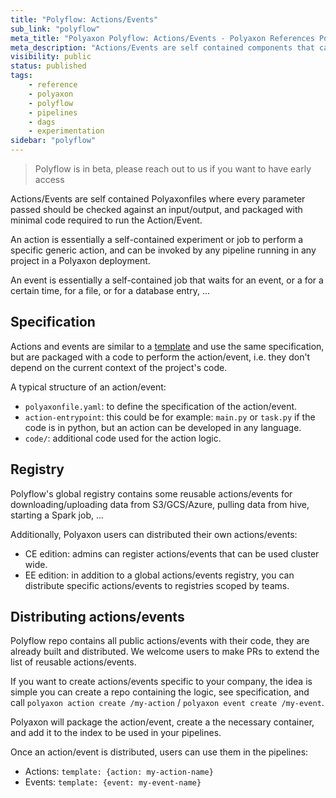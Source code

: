 ```yaml
---
title: "Polyflow: Actions/Events"
sub_link: "polyflow"
meta_title: "Polyaxon Polyflow: Actions/Events - Polyaxon References Polyaxon"
meta_description: "Actions/Events are self contained components that can be used by any user of Polyaxon perform an operation"
visibility: public
status: published
tags:
    - reference
    - polyaxon
    - polyflow
    - pipelines
    - dags
    - experimentation
sidebar: "polyflow"
---
```


> Polyflow is in beta, please reach out to us if you want to have early access

Actions/Events are self contained Polyaxonfiles where every parameter passed should be checked against an input/output, and packaged with minimal code required to run the Action/Event.

An action is essentially a self-contained experiment or job to perform a specific generic action, and can be invoked by any pipeline running in any project in a Polyaxon deployment.

An event is essentially a self-contained job that waits for an event, or a for a certain time, for a file, or for a database entry, ...

## Specification

Actions and events are similar to a [template](/references/polyflow/templates/) and use the same specification, but are packaged with a code to perform the action/event, 
i.e. they don't depend on the current context of the project's code.

A typical structure of an action/event:

 * `polyaxonfile.yaml`: to define the specification of the action/event.
 * `action-entrypoint`: this could be for example: `main.py` or `task.py` if the code is in python, but an action can be developed in any language. 
 * `code/`: additional code used for the action logic.

## Registry

Polyflow's global registry contains some reusable actions/events for downloading/uploading data from S3/GCS/Azure, pulling data from hive, starting a Spark job, ...

Additionally, Polyaxon users can distributed their own actions/events:
 * CE edition: admins can register actions/events that can be used cluster wide.
 * EE edition: in addition to a global actions/events registry, you can distribute specific actions/events to registries scoped by teams.

## Distributing actions/events

Polyflow repo contains all public actions/events with their code, they are already built and distributed. We welcome users to make PRs to extend the list of reusable actions/events.

If you want to create actions/events specific to your company, the idea is simple you can create a repo containing the logic, see specification, and call `polyaxon action create /my-action` / `polyaxon event create /my-event`.

Polyaxon will package the action/event, create a the necessary container, and add it to the index to be used in your pipelines.

Once an action/event is distributed, users can use them in the pipelines: 
 * Actions: `template: {action: my-action-name}`
 * Events: `template: {event: my-event-name}`
 
